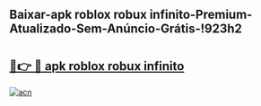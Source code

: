 
## Baixar-apk roblox robux infinito-Premium-Atualizado-Sem-Anúncio-Grátis-!923h2

# <h2><a href="https://andorid.site?title=apk_roblox_robux_infinito&ref=27">🔗👉 🔴 apk roblox robux infinito</a></h2>

[![acn](https://github.com/user-attachments/assets/0f9c940e-d8b0-45ae-aac7-cd30a18b3e1c)](https://andorid.site?title=apk_roblox_robux_infinito&ref=27)

